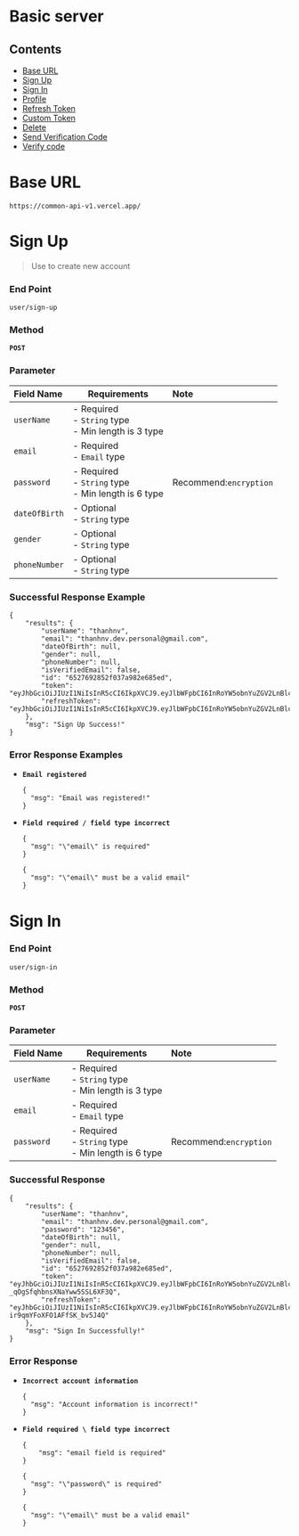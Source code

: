 # Basic server

## Contents

- [Base URL](#base-url)
- [Sign Up](#sign-up)
- [Sign In](#sign-in)
- [Profile](#profile)
- [Refresh Token](#refresh-token)
- [Custom Token](#custom-token)
- [Delete](#delete)
- [Send Verification Code](#send-verification-code)
- [Verify code](#verify-code)

# Base URL

```
https://common-api-v1.vercel.app/
```

# Sign Up

> Use to create new account

### End Point

`user/sign-up`

### Method

**`POST`**

### Parameter

| Field Name    |                                           Requirements                                           | <div style="text-align:left">Note</div> |
| :------------ | :----------------------------------------------------------------------------------------------: | --------------------------------------: |
| `userName`    | <div style="text-align:left">- Required <br/> - `String` type <br/> - Min length is 3 type</div> |                                         |
| `email`       |                <div style="text-align:left">- Required <br/> - `Email` type</div>                |                                         |
| `password`    | <div style="text-align:left">- Required <br/> - `String` type <br/> - Min length is 6 type</div> |                  Recommend:`encryption` |
| `dateOfBirth` |               <div style="text-align:left">- Optional <br/> - `String` type </div>               |                                         |
| `gender`      |               <div style="text-align:left">- Optional <br/> - `String` type </div>               |                                         |
| `phoneNumber` |               <div style="text-align:left">- Optional <br/> - `String` type </div>               |                                         |

### Successful Response Example

```
{
    "results": {
        "userName": "thanhnv",
        "email": "thanhnv.dev.personal@gmail.com",
        "dateOfBirth": null,
        "gender": null,
        "phoneNumber": null,
        "isVerifiedEmail": false,
        "id": "6527692852f037a982e685ed",
        "token": "eyJhbGciOiJIUzI1NiIsInR5cCI6IkpXVCJ9.eyJlbWFpbCI6InRoYW5obnYuZGV2LnBlcnNvbmFsQGdtYWlsLmNvbSIsImlhdCI6MTY5NzA4MTY0MCwiZXhwIjoxNjk3MDkyNDQwfQ.iEJr44O8Clx1uweSrZtsin9kVcMGh1DgqNlQSwGbX6Y",
        "refreshToken": "eyJhbGciOiJIUzI1NiIsInR5cCI6IkpXVCJ9.eyJlbWFpbCI6InRoYW5obnYuZGV2LnBlcnNvbmFsQGdtYWlsLmNvbSIsImlhdCI6MTY5NzA4MTY0MCwiZXhwIjoxNjk3OTQ1NjQwfQ.TJo7ekNoT58j3SpwiI0XrtGxJnZyZXAq6bZ9T4RA3Ao"
    },
    "msg": "Sign Up Success!"
}
```

### Error Response Examples

- **`Email registered`**
  ```
  {
    "msg": "Email was registered!"
  }
  ```
- **`Field required / field type incorrect`**
  ```
  {
    "msg": "\"email\" is required"
  }
  ```
  ```
  {
    "msg": "\"email\" must be a valid email"
  }
  ```

# Sign In

### End Point

```
user/sign-in
```

### Method

**`POST`**

### Parameter

| Field Name |                                           Requirements                                           | <div style="text-align:left">Note</div> |
| :--------- | :----------------------------------------------------------------------------------------------: | --------------------------------------: |
| `userName` | <div style="text-align:left">- Required <br/> - `String` type <br/> - Min length is 3 type</div> |                                         |
| `email`    |                <div style="text-align:left">- Required <br/> - `Email` type</div>                |                                         |
| `password` | <div style="text-align:left">- Required <br/> - `String` type <br/> - Min length is 6 type</div> |                  Recommend:`encryption` |

### Successful Response

```
{
    "results": {
        "userName": "thanhnv",
        "email": "thanhnv.dev.personal@gmail.com",
        "password": "123456",
        "dateOfBirth": null,
        "gender": null,
        "phoneNumber": null,
        "isVerifiedEmail": false,
        "id": "6527692852f037a982e685ed",
        "token": "eyJhbGciOiJIUzI1NiIsInR5cCI6IkpXVCJ9.eyJlbWFpbCI6InRoYW5obnYuZGV2LnBlcnNvbmFsQGdtYWlsLmNvbSIsImlhdCI6MTY5NzA4MjMyMywiZXhwIjoxNjk3MDkzMTIzfQ.qyJVM4eJZL4Oj2hB-_qOgSfqhbnsXNaYww5SSL6XF3Q",
        "refreshToken": "eyJhbGciOiJIUzI1NiIsInR5cCI6IkpXVCJ9.eyJlbWFpbCI6InRoYW5obnYuZGV2LnBlcnNvbmFsQGdtYWlsLmNvbSIsImlhdCI6MTY5NzA4MjMyMywiZXhwIjoxNjk3OTQ2MzIzfQ.xwEYI8_BEovNcXdopT-ir9qmYFoXFO1AFfSK_bv5J4Q"
    },
    "msg": "Sign In Successfully!"
}
```

### Error Response

- **`Incorrect account information`**
  ```
  {
    "msg": "Account information is incorrect!"
  }
  ```
- **`Field required \ field type incorrect`**
  ```
  {
      "msg": "email field is required"
  }
  ```
  ```
  {
    "msg": "\"password\" is required"
  }
  ```
  ```
  {
    "msg": "\"email\" must be a valid email"
  }
  ```
